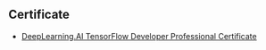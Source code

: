 ## Certificate
* [DeepLearning.AI TensorFlow Developer Professional Certificate](https://coursera.org/share/39a33ea38259c02dc724117ba661e5fd)
